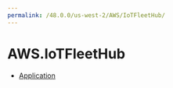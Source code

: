 ```yaml
---
permalink: /48.0.0/us-west-2/AWS/IoTFleetHub/
---
```


# AWS.IoTFleetHub



* [Application](Application.md)